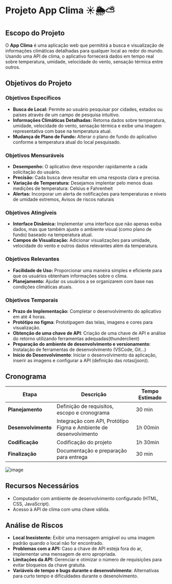 # Projeto App Clima ☀🌦⛅

## Escopo do Projeto

O **App Clima** é uma aplicação web que permitirá a busca e visualização de informações climáticas detalhadas para qualquer local ao redor do mundo. Usando uma API de clima, o aplicativo fornecerá dados em tempo real sobre temperatura, umidade, velocidade do vento, sensação térmica entre outros.

## Objetivos do Projeto

### Objetivos Específicos
- **Busca de Local:** Permite ao usuário pesquisar por cidades, estados ou países através de um campo de pesquisa intuitivo.
- **Informações Climáticas Detalhadas:** Retorna dados sobre temperatura, umidade, velocidade do vento, sensação térmica e exibe uma imagem representativa com base na temperatura atual.
- **Mudança de Plano de Fundo:** Alterar o plano de fundo do aplicativo conforme a temperatura atual do local pesquisado.

### Objetivos Mensuráveis
- **Desempenho:** O aplicativo deve responder rapidamente a cada solicitação do usuário.
- **Precisão:** Cada busca deve resultar em uma resposta clara e precisa.
- **Variação de Temperatura:** Desejamos implentar pelo menos duas medições de temperatura: Celsius e Fahrenheit
- **Alertas:** Incorporar um alerta de notificações para temperaturas e niveis de umidade extremos, Avisos de riscos naturais

### Objetivos Atingíveis
- **Interface Dinâmica:** Implementar uma interface que não apenas exiba dados, mas que também ajuste o ambiente visual (como plano de fundo) baseado na temperatura atual.
- **Campos de Visualização:** Adicionar visualizações para umidade, velocidade do vento e outros dados relevantes além da temperatura.

### Objetivos Relevantes
- **Facilidade de Uso:** Proporcionar uma maneira simples e eficiente para que os usuários obtenham informações sobre o clima.
- **Planejamento:** Ajudar os usuários a se organizarem com base nas condições climáticas atuais.

### Objetivos Temporais
- **Prazo de Implementação:** Completar o desenvolvimento do aplicativo em até 4 horas.
- **Protótipo no figma**: Prototipagem das telas, imagens e cores para visualização.
- **Obtenção de uma chave de API**: Criação de uma chave de API e análise do retorno utilizando ferramentas adequadas(thunderclient)
- **Preparação do ambiente de desenvolvimento e versionamento**: Instalação de ferramentas de desenvolvimento (VSCode, Git...) 
- **Início do Desenvolvimento**: Iniciar o desenvolvimento da aplicação, inserir as imagens e configurar a API (definição das rotas(json)).
  
## Cronograma

| Etapa               | Descrição                                | Tempo Estimado |
|---------------------|------------------------------------------|----------------|
| **Planejamento**    | Definição de requisitos, escopo e cronograma          | 30 min         |
| **Desenvolvimento** | Integração com API, Protótipo Figma e Ambiente de desenvolvimento        | 1h 00min       |
| **Codificação** | Codificação do projeto   | 1h 30min         |
| **Finalização**     | Documentação e preparação para entrega    | 30 min         |

![image](https://github.com/user-attachments/assets/18fbe90f-951b-4350-8e20-c27fee02e205)


## Recursos Necessários
- Computador com ambiente de desenvolvimento configurado (HTML, CSS, JavaScript).
- Acesso à API de clima com uma chave válida.

## Análise de Riscos
- **Local Inexistente:** Exibir uma mensagem amigável ou uma imagem padrão quando o local não for encontrado.
- **Problemas com a API:** Caso a chave de API esteja fora do ar, implementar uma mensagem de erro apropriada.
- **Limitações da API:** Gerenciar e otimizar o número de requisições para evitar bloqueios da chave gratuita.
- **Variáveis de tempo e bugs durante o desenvolvimento**: Alternativas para curto tempo e dificuldades durante o desenolvimento.
